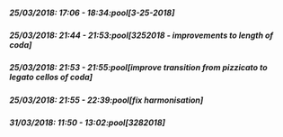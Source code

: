
##### 25/03/2018: 17:06 - 18:34:pool[3-25-2018]

##### 25/03/2018: 21:44 - 21:53:pool[3252018 - improvements to length of coda]

##### 25/03/2018: 21:53 - 21:55:pool[improve transition from pizzicato to legato cellos of coda]

##### 25/03/2018: 21:55 - 22:39:pool[fix harmonisation]

##### 31/03/2018: 11:50 - 13:02:pool[3282018]
